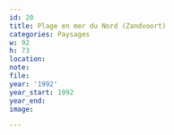 ```yaml
---
id: 20
title: Plage en mer du Nord (Zandvoort)
categories: Paysages
w: 92
h: 73
location:
note:
file:
year: '1992'
year_start: 1992
year_end:
image:

---
```

